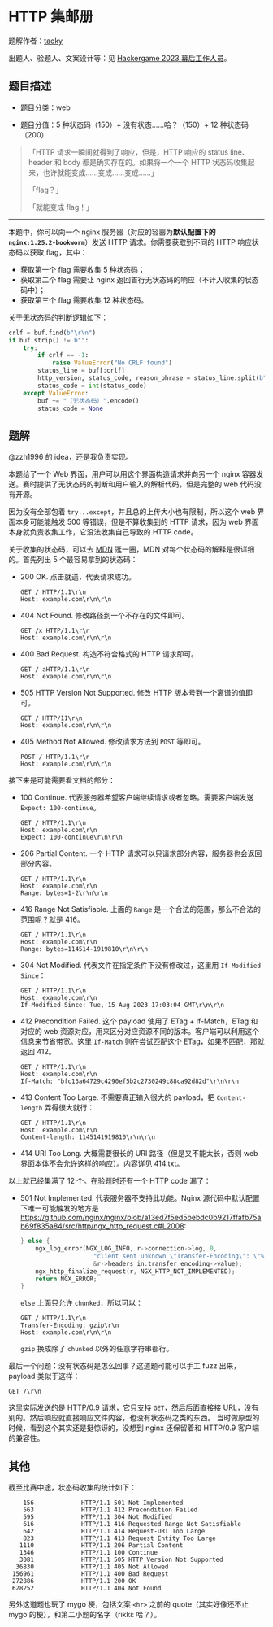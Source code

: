# HTTP 集邮册

题解作者：[taoky](https://github.com/taoky)

出题人、验题人、文案设计等：见 [Hackergame 2023 幕后工作人员](../../credits.pdf)。

## 题目描述

- 题目分类：web

- 题目分值：5 种状态码（150）+ 没有状态……哈？（150）+ 12 种状态码（200）

> 「HTTP 请求一瞬间就得到了响应，但是，HTTP 响应的 status line、header 和 body 都是确实存在的。如果将一个一个 HTTP 状态码收集起来，也许就能变成……变成……变成……」
>
> 「flag？」
>
> 「就能变成 flag！」

---

本题中，你可以向一个 nginx 服务器（对应的容器为**默认配置下的 `nginx:1.25.2-bookworm`**）发送 HTTP 请求。你需要获取到不同的 HTTP 响应状态码以获取 flag，其中：

- 获取第一个 flag 需要收集 5 种状态码；
- 获取第二个 flag 需要让 nginx 返回首行无状态码的响应（不计入收集的状态码中）；
- 获取第三个 flag 需要收集 12 种状态码。

关于无状态码的判断逻辑如下：

```python
crlf = buf.find(b"\r\n")
if buf.strip() != b"":
    try:
        if crlf == -1:
            raise ValueError("No CRLF found")
        status_line = buf[:crlf]
        http_version, status_code, reason_phrase = status_line.split(b" ", 2)
        status_code = int(status_code)
    except ValueError:
        buf += "（无状态码）".encode()
        status_code = None
```

## 题解

@zzh1996 的 idea，还是我负责实现。

本题给了一个 Web 界面，用户可以用这个界面构造请求并向另一个 nginx 容器发送。赛时提供了无状态码的判断和用户输入的解析代码，但是完整的 web 代码没有开源。

因为没有全部包着 `try...except`，并且总的上传大小也有限制，所以这个 web 界面本身可能能触发 500 等错误，但是不算收集到的 HTTP 请求，因为 web 界面本身就负责收集工作，它没法收集自己导致的 HTTP code。

关于收集的状态码，可以去 [MDN](https://developer.mozilla.org/en-US/docs/Web/HTTP/Status/100) 逛一圈，MDN 对每个状态码的解释是很详细的。首先列出 5 个最容易拿到的状态码：

- 200 OK. 点击就送，代表请求成功。
    ```
    GET / HTTP/1.1\r\n
    Host: example.com\r\n\r\n
    ```
- 404 Not Found. 修改路径到一个不存在的文件即可。
    ```
    GET /x HTTP/1.1\r\n
    Host: example.com\r\n\r\n
    ```
- 400 Bad Request. 构造不符合格式的 HTTP 请求即可。
    ```
    GET / aHTTP/1.1\r\n
    Host: example.com\r\n\r\n
    ```
- 505 HTTP Version Not Supported. 修改 HTTP 版本号到一个离谱的值即可。
    ```
    GET / HTTP/11\r\n
    Host: example.com\r\n\r\n
    ```
- 405 Method Not Allowed. 修改请求方法到 `POST` 等即可。
    ```
    POST / HTTP/1.1\r\n
    Host: example.com\r\n\r\n
    ```

接下来是可能需要看文档的部分：

- 100 Continue. 代表服务器希望客户端继续请求或者忽略。需要客户端发送 `Expect: 100-continue`。
    ```
    GET / HTTP/1.1\r\n
    Host: example.com\r\n
    Expect: 100-continue\r\n\r\n
    ```
- 206 Partial Content. 一个 HTTP 请求可以只请求部分内容，服务器也会返回部分内容。
    ```
    GET / HTTP/1.1\r\n
    Host: example.com\r\n
    Range: bytes=1-2\r\n\r\n
    ```
- 416 Range Not Satisfiable. 上面的 `Range` 是一个合法的范围，那么不合法的范围呢？就是 416。
    ```
    GET / HTTP/1.1\r\n
    Host: example.com\r\n
    Range: bytes=114514-1919810\r\n\r\n
    ```
- 304 Not Modified. 代表文件在指定条件下没有修改过，这里用 `If-Modified-Since`：
    ```
    GET / HTTP/1.1\r\n
    Host: example.com\r\n
    If-Modified-Since: Tue, 15 Aug 2023 17:03:04 GMT\r\n\r\n
    ```
- 412 Precondition Failed. 这个 payload 使用了 ETag + If-Match，ETag 和对应的 web 资源对应，用来区分对应资源不同的版本。客户端可以利用这个信息来节省带宽。这里 [`If-Match`](https://developer.mozilla.org/en-US/docs/Web/HTTP/Headers/If-Match) 则在尝试匹配这个 ETag，如果不匹配，那就返回 412。
    ```
    GET / HTTP/1.1\r\n
    Host: example.com\r\n
    If-Match: "bfc13a64729c4290ef5b2c2730249c88ca92d82d"\r\n\r\n
    ```
- 413 Content Too Large. 不需要真正输入很大的 payload，把 `Content-length` 弄得很大就行：
    ```
    GET / HTTP/1.1\r\n
    Host: example.com\r\n
    Content-length: 1145141919810\r\n\r\n
    ```
- 414 URI Too Long. 大概需要很长的 URI 路径（但是又不能太长，否则 web 界面本体不会允许这样的响应）。内容详见 [414.txt](./414.txt)。

以上就已经集满了 12 个。在验题时还有一个 HTTP code 漏了：

- 501 Not Implemented. 代表服务器不支持此功能。Nginx 源代码中默认配置下唯一可能触发的地方是 <https://github.com/nginx/nginx/blob/a13ed7f5ed5bebdc0b9217ffafb75ab69f835a84/src/http/ngx_http_request.c#L2008>:

    ```c
    } else {
        ngx_log_error(NGX_LOG_INFO, r->connection->log, 0,
                        "client sent unknown \"Transfer-Encoding\": \"%V\"",
                        &r->headers_in.transfer_encoding->value);
        ngx_http_finalize_request(r, NGX_HTTP_NOT_IMPLEMENTED);
        return NGX_ERROR;
    }
    ```

    `else` 上面只允许 `chunked`，所以可以：

    ```
    GET / HTTP/1.1\r\n
    Transfer-Encoding: gzip\r\n
    Host: example.com\r\n\r\n
    ```

    `gzip` 换成除了 `chunked` 以外的任意字符串都行。

最后一个问题：没有状态码是怎么回事？这道题可能可以手工 fuzz 出来，payload 类似于这样：

```
GET /\r\n
```

这里实际发送的是 HTTP/0.9 请求，它只支持 `GET`，然后后面直接接 URL，没有别的。然后响应就直接响应文件内容，也没有状态码之类的东西。
当时做原型的时候，看到这个其实还是挺惊讶的，没想到 nginx 还保留着和 HTTP/0.9 客户端的兼容性。

## 其他

截至比赛中途，状态码收集的统计如下：

```
    156             HTTP/1.1 501 Not Implemented
    563             HTTP/1.1 412 Precondition Failed
    595             HTTP/1.1 304 Not Modified
    616             HTTP/1.1 416 Requested Range Not Satisfiable
    642             HTTP/1.1 414 Request-URI Too Large
    823             HTTP/1.1 413 Request Entity Too Large
   1110             HTTP/1.1 206 Partial Content
   1346             HTTP/1.1 100 Continue
   3081             HTTP/1.1 505 HTTP Version Not Supported
  36830             HTTP/1.1 405 Not Allowed
 156961             HTTP/1.1 400 Bad Request
 272886             HTTP/1.1 200 OK
 628252             HTTP/1.1 404 Not Found
```

另外这道题也玩了 mygo 梗，包括文案 `<hr>` 之前的 quote（其实好像还不止 mygo 的梗），和第二小题的名字（rikki: 哈？）。
